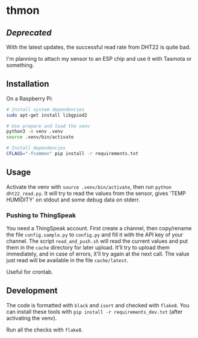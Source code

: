 # thmon

## _Deprecated_

With the latest updates, the successful read rate from DHT22 is quite bad.

I'm planning to attach my sensor to an ESP chip and use it with Tasmota or something.

## Installation

On a Raspberry Pi:

```sh
# Install system dependencies
sudo apt-get install libgpiod2

# Use prepare and load the venv
python3 -m venv .venv
source .venv/bin/activate

# Install dependencies
CFLAGS="-fcommon" pip install -r requirements.txt
```

## Usage

Activate the venv with `source .venv/bin/activate`, then run `python dht22_read.py`.
It will try to read the values from the sensor, gives 'TEMP HUMIDITY' on stdout and some debug data on stderr.

### Pushing to ThingSpeak

You need a ThingSpeak account. First create a channel, then copy/rename the file `config.sample.py` to `config.py` and fill it with the API key of your channel.
The script `read_and_push.sh` will read the current values and put them in the `cache` directory for later upload.
It'll try to upload them immediately, and in case of errors, it'll try again at the next call.
The value just read will be available in the file `cache/latest`.

Useful for crontab.

## Development

The code is formatted with `black` and `isort` and checked with `flake8`.
You can install these tools with `pip install -r requirements_dev.txt` (after activating the venv).

Run all the checks with `flake8`.
